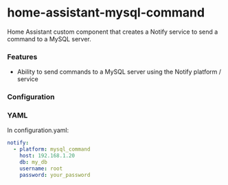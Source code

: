 # home-assistant-mysql-command
Home Assistant custom component that creates a Notify service to send a command to a MySQL server.

### Features
- Ability to send commands to a MySQL server using the Notify platform / service

### Configuration
### YAML
In configuration.yaml:
```yaml
notify:
  - platform: mysql_command
    host: 192.168.1.20
    db: my_db
    username: root
    password: your_password
```
